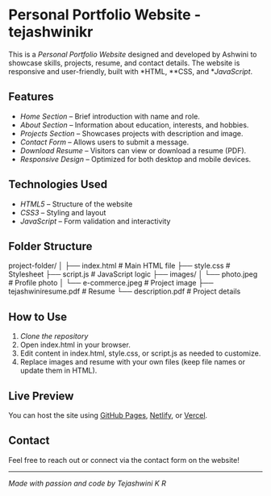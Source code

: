 # Personal Portfolio Website - tejashwinikr

This is a *Personal Portfolio Website* designed and developed by Ashwini to showcase skills, projects, resume, and contact details. The website is responsive and user-friendly, built with *HTML, **CSS, and **JavaScript*.

## Features

- *Home Section* – Brief introduction with name and role.
- *About Section* – Information about education, interests, and hobbies.
- *Projects Section* – Showcases projects with description and image.
- *Contact Form* – Allows users to submit a message.
- *Download Resume* – Visitors can view or download a resume (PDF).
- *Responsive Design* – Optimized for both desktop and mobile devices.

## Technologies Used

- *HTML5* – Structure of the website
- *CSS3* – Styling and layout
- *JavaScript* – Form validation and interactivity

## Folder Structure

project-folder/ │ ├── index.html          # Main HTML file ├── style.css           # Stylesheet ├── script.js           # JavaScript logic ├── images/ │   └── photo.jpeg      # Profile photo │   └── e-commerce.jpeg # Project image ├── tejashwiniresume.pdf       # Resume └── description.pdf     # Project details

## How to Use

1. *Clone the repository* 
2. Open index.html in your browser.
3. Edit content in index.html, style.css, or script.js as needed to customize.
4. Replace images and resume with your own files (keep file names or update them in HTML).

## Live Preview

You can host the site using [GitHub Pages](https://pages.github.com/), [Netlify](https://www.netlify.com/), or [Vercel](https://vercel.com/).

## Contact

Feel free to reach out or connect via the contact form on the website!

---

*Made with passion and code by Tejashwini K R*